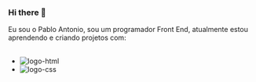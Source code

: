 ### Hi there 👋

Eu sou o Pablo Antonio, sou um programador Front End, atualmente estou aprendendo e criando projetos com:
<br>
<br>
- <img src="https://img.shields.io/badge/HTML5-E34F26?style=for-the-badge&logo=html5&logoColor=white" alt="logo-html"/>
- <img src="https://img.shields.io/badge/CSS3-1572B6?style=for-the-badge&logo=css3&logoColor=white" alt="logo-css"/>
